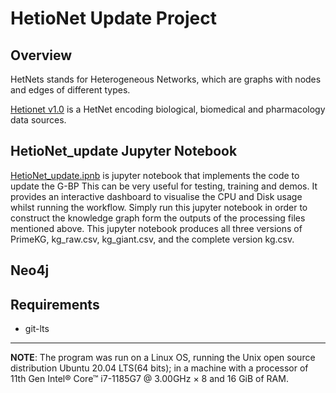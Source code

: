 # HetioNet Update Project

## Overview

HetNets stands for Heterogeneous Networks, which are graphs with nodes and edges of different types.

[Hetionet v1.0](https://github.com/hetio/hetionet) is a HetNet encoding biological, biomedical and pharmacology data sources. 


## HetioNet_update Jupyter Notebook

[HetioNet_update.ipnb](HetioNet_update.ipynb)  is jupyter notebook that implements the code to update the G-BP
This can be very useful for testing, training and demos.
It provides an interactive dashboard to visualise the CPU and Disk usage whilst running the workflow.
Simply run this jupyter notebook in order to construct the knowledge graph form the outputs of the processing files mentioned above. 
This jupyter notebook produces all three versions of PrimeKG, kg_raw.csv, kg_giant.csv, and the complete version kg.csv.

## Neo4j



## Requirements
- git-lts


----------
**NOTE**: The program was run on a Linux OS, running the Unix open source distribution Ubuntu 20.04 LTS(64 bits); 
in a machine with a processor of 11th Gen Intel® Core™ i7-1185G7 @ 3.00GHz × 8 and 16 GiB of RAM. 

